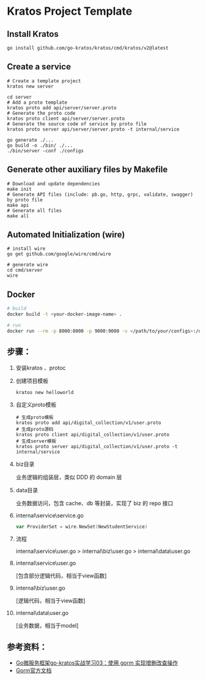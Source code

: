 # Kratos Project Template

## Install Kratos
```
go install github.com/go-kratos/kratos/cmd/kratos/v2@latest
```
## Create a service
```
# Create a template project
kratos new server

cd server
# Add a proto template
kratos proto add api/server/server.proto
# Generate the proto code
kratos proto client api/server/server.proto
# Generate the source code of service by proto file
kratos proto server api/server/server.proto -t internal/service

go generate ./...
go build -o ./bin/ ./...
./bin/server -conf ./configs
```
## Generate other auxiliary files by Makefile
```
# Download and update dependencies
make init
# Generate API files (include: pb.go, http, grpc, validate, swagger) by proto file
make api
# Generate all files
make all
```
## Automated Initialization (wire)
```
# install wire
go get github.com/google/wire/cmd/wire

# generate wire
cd cmd/server
wire
```

## Docker
```bash
# build
docker build -t <your-docker-image-name> .

# run
docker run --rm -p 8000:8000 -p 9000:9000 -v </path/to/your/configs>:/data/conf <your-docker-image-name>
```



## 步骤：

1. 安装kratos 、protoc

2. 创建项目模板

   ```
   kratos new helloworld
   ```

3. 自定义proto模板

   ```
   # 生成proto模板
   kratos proto add api/digital_collection/v1/user.proto
   # 生成proto源码
   kratos proto client api/digital_collection/v1/user.proto
   # 生成server模板
   kratos proto server api/digital_collection/v1/user.proto -t internal/service
   ```

4. biz目录

   业务逻辑的组装层，类似 DDD 的 domain 层

5. data目录

   业务数据访问，包含 cache、db 等封装，实现了 biz 的 repo 接口

6. internal\service\service.go

   ```go
   var ProviderSet = wire.NewSet(NewStudentService)
   ```

7. 流程

   internal\service\user.go > internal\biz\user.go > internal\data\user.go

8. internal\service\user.go

    [包含部分逻辑代码，相当于view函数]

9.  internal\biz\user.go 

    [逻辑代码，相当于view函数]

10. internal\data\user.go

    [业务数据，相当于model]









## 参考资料：

- [Go微服务框架go-kratos实战学习03：使用 gorm 实现增删改查操作](https://www.cnblogs.com/jiujuan/p/16338305.html) 
- [Gorm官方文档](https://gorm.io/zh_CN/docs/query.html)